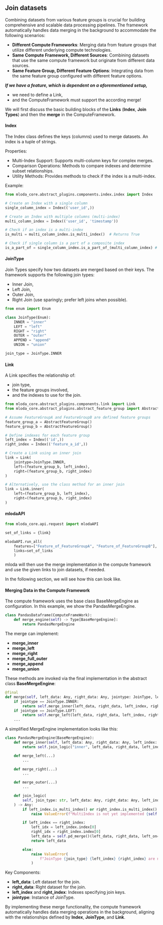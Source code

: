 ## Join datasets

Combining datasets from various feature groups is crucial for building comprehensive and scalable data processing pipelines. The framework automatically handles data merging in the background to accommodate the following scenarios:

-   **Different Compute Frameworks**: Merging data from feature groups that utilize different underlying compute technologies.
-   **Same Compute Framework, Different Sources**: Combining datasets that use the same compute framework but originate from different data sources.
-   **Same Feature Group, Different Feature Options**: Integrating data from the same feature group configured with different feature options.


_**If we have a feature, which is dependent on a aforementioned setup,**_

-   we need to define a Link,
-   and the ComputeFramework must support the according merge!


We will first discuss the basic building blocks of the **Links** (**Index**, **Join Types**) and then the **merge** in the ComputeFramework.

#### Index

The Index class defines the keys (columns) used to merge datasets. An index is a tuple of strings.

Properties:
    
-   Multi-Index Support: Supports multi-column keys for complex merges.
-   Comparison Operations: Methods to compare indexes and determine subset relationships.
-   Utility Methods: Provides methods to check if the index is a multi-index.

Example:

```python
from mloda_core.abstract_plugins.components.index.index import Index

# Create an Index with a single column
single_column_index = Index(('user_id',))

# Create an Index with multiple columns (multi-index)
multi_column_index = Index(('user_id', 'timestamp'))

# Check if an index is a multi-index
is_multi = multi_column_index.is_multi_index()  # Returns True

# Check if single column is a part of a composite index
is_a_part_of = single_column_index.is_a_part_of_(multi_column_index) # Returns True
```

#### JoinType

Join Types specify how two datasets are merged based on their keys. The framework supports the following join types:

-   Inner Join,
-   Left Join,
-   Outer Join,
-   Right Join (use sparingly; prefer left joins when possible).

```python
from enum import Enum

class JoinType(Enum):
    INNER = "inner"
    LEFT = "left"
    RIGHT = "right"
    OUTER = "outer"
    APPEND = "append"
    UNION = "union"

join_type = JoinType.INNER
```

#### Link

A Link specifies the relationship of:

-   join type, 
-   the feature groups involved, 
-   and the indexes to use for the join.

```python
from mloda_core.abstract_plugins.components.link import Link
from mloda_core.abstract_plugins.abstract_feature_group import AbstractFeatureGroup

# Assume FeatureGroupA and FeatureGroupB are defined feature groups
feature_group_a = AbstractFeatureGroup()
feature_group_b = AbstractFeatureGroup()

# Define indexes for each feature group
left_index = Index(('id',))
right_index = Index(('feature_a_id',))

# Create a Link using an inner join
link = Link(
    jointype=JoinType.INNER,
    left=(feature_group_b, left_index),
    right=(feature_group_b, right_index)
)

# Alternatively, use the class method for an inner join
link = Link.inner(
    left=(feature_group_b, left_index),
    right=(feature_group_b, right_index)
)
```

#### mlodaAPI

``` python
from mloda_core.api.request import mlodaAPI

set_of_links = {link}

mlodaAPI.run_all(
    features=["Feature_of_FeatureGroupA", "Feature_of_FeatureGroupB"],
    links=set_of_links
    )
```

mloda will then use the merge implementation in the compute framework and use the given links to join datasets, if needed.

In the following section, we will see how this can look like.

#### Merging Data in the Compute Framework

The compute framework uses the base class BaseMergeEngine as configuration.
In this example, we show the PandasMergeEngine.

``` python
class PandasDataframe(ComputeFrameWork):
    def merge_engine(self) -> Type[BaseMergeEngine]:
        return PandasMergeEngine
```

The merge can implement:

-   **merge_inner**
-   **merge_left**
-   **merge_right**
-   **merge_full_outer**
-   **merge_append**
-   **merge_union**

These methods are invoked via the final implementation in the abstract class **BaseMergeEngine**:

``` python
@final
def merge(self, left_data: Any, right_data: Any, jointype: JoinType, left_index: Index, right_index: Index) -> Any:
    if jointype == JoinType.INNER:
        return self.merge_inner(left_data, right_data, left_index, right_index)
    if jointype == JoinType.LEFT:
        return self.merge_left(left_data, right_data, left_index, right_index)
    ...
```

A simplified MergeEngine implementation looks like this:
``` python
class PandasMergeEngine(BaseMergeEngine):
    def merge_inner(self, left_data: Any, right_data: Any, left_index: Index, right_index: Index) -> Any:
        return self.join_logic("inner", left_data, right_data, left_index, right_index, JoinType.INNER)

    def merge_left(...)
        ...

    def merge_right(...)
        ...

    def merge_outer(...)
        ...

    def join_logic(
        self, join_type: str, left_data: Any, right_data: Any, left_index: Index, right_index: Index, jointype: JoinType
    ) -> Any:
        if left_index.is_multi_index() or right_index.is_multi_index():
            raise ValueError(f"MultiIndex is not yet implemented {self.__class__.__name__}")

        if left_index == right_index:
            left_idx = left_index.index[0]
            right_idx = right_index.index[0]
            left_data = self.pd_merge()(left_data, right_data, left_on=left_idx, right_on=right_idx, how=join_type)
            return left_data

        else:
            raise ValueError(
                f"JoinType {join_type} {left_index} {right_index} are not yet implemented {self.__class__.__name__}"
            )
```



Key Components:

-   **left_data**: Left dataset for the join.
-   **right_data**: Right dataset for the join.
-   **left_index** and **right_index**: Indexes specifying join keys.
-   **jointype**: Instance of JoinType.

By implementing these merge functionality, the compute framework automatically handles data merging operations in the background, aligning with the relationships defined by **Index**, **JoinType**, and **Link**.
